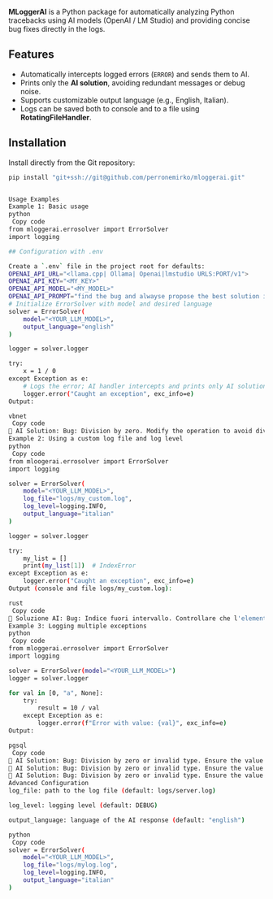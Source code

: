 **MLoggerAI** is a Python package for automatically analyzing Python tracebacks using AI models (OpenAI / LM Studio) and providing concise bug fixes directly in the logs.

## Features

- Automatically intercepts logged errors (`ERROR`) and sends them to AI.
- Prints only the **AI solution**, avoiding redundant messages or debug noise.
- Supports customizable output language (e.g., English, Italian).
- Logs can be saved both to console and to a file using **RotatingFileHandler**.

## Installation

Install directly from the Git repository:

```bash
pip install "git+ssh://git@github.com/perronemirko/mloggerai.git"


Usage Examples
Example 1: Basic usage
python
￼Copy code
from mloggerai.errosolver import ErrorSolver
import logging

## Configuration with .env

Create a `.env` file in the project root for defaults:
OPENAI_API_URL="<llama.cpp| Ollama| Openai|lmstudio URLS:PORT/v1">
OPENAI_API_KEY="<MY_KEY>"
OPENAI_API_MODEL="<MY_MODEL>"
OPENAI_API_PROMPT="find the bug and alwayse propose the best solution in a very concise way"
# Initialize ErrorSolver with model and desired language
solver = ErrorSolver(
    model="<YOUR_LLM_MODEL>",
    output_language="english"
)

logger = solver.logger

try:
    x = 1 / 0
except Exception as e:
    # Logs the error; AI handler intercepts and prints only AI solution
    logger.error("Caught an exception", exc_info=e)
Output:

vbnet
￼Copy code
📘 AI Solution: Bug: Division by zero. Modify the operation to avoid dividing by zero.
Example 2: Using a custom log file and log level
python
￼Copy code
from mloogerai.errosolver import ErrorSolver
import logging

solver = ErrorSolver(
    model="<YOUR_LLM_MODEL>",
    log_file="logs/my_custom.log",
    log_level=logging.INFO,
    output_language="italian"
)

logger = solver.logger

try:
    my_list = []
    print(my_list[1])  # IndexError
except Exception as e:
    logger.error("Caught an exception", exc_info=e)
Output (console and file logs/my_custom.log):

rust
￼Copy code
📘 Soluzione AI: Bug: Indice fuori intervallo. Controllare che l'elemento esista prima di accedere all'indice.
Example 3: Logging multiple exceptions
python
￼Copy code
from mloggerai.errosolver import ErrorSolver
import logging

solver = ErrorSolver(model="<YOUR_LLM_MODEL>")
logger = solver.logger

for val in [0, "a", None]:
    try:
        result = 10 / val
    except Exception as e:
        logger.error(f"Error with value: {val}", exc_info=e)
Output:

pgsql
￼Copy code
📘 AI Solution: Bug: Division by zero or invalid type. Ensure the value is a non-zero number.
📘 AI Solution: Bug: Division by zero or invalid type. Ensure the value is a non-zero number.
📘 AI Solution: Bug: Division by zero or invalid type. Ensure the value is a non-zero number.
Advanced Configuration
log_file: path to the log file (default: logs/server.log)

log_level: logging level (default: DEBUG)

output_language: language of the AI response (default: "english")

python
￼Copy code
solver = ErrorSolver(
    model="<YOUR_LLM_MODEL>",
    log_file="logs/mylog.log",
    log_level=logging.INFO,
    output_language="italian"
)

